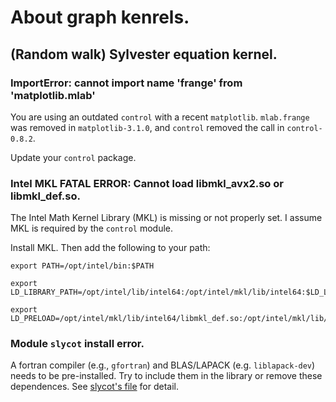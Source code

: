 # About graph kenrels.

## (Random walk) Sylvester equation kernel.

### ImportError: cannot import name 'frange' from 'matplotlib.mlab'

You are using an outdated `control` with a recent `matplotlib`. `mlab.frange` was removed in `matplotlib-3.1.0`, and `control` removed the call in `control-0.8.2`.

Update your `control` package.

### Intel MKL FATAL ERROR: Cannot load libmkl_avx2.so or libmkl_def.so.

The Intel Math Kernel Library (MKL) is missing or not properly set. I assume MKL is required by the `control` module.

Install MKL. Then add the following to your path:

```
export PATH=/opt/intel/bin:$PATH

export LD_LIBRARY_PATH=/opt/intel/lib/intel64:/opt/intel/mkl/lib/intel64:$LD_LIBRARY_PATH

export LD_PRELOAD=/opt/intel/mkl/lib/intel64/libmkl_def.so:/opt/intel/mkl/lib/intel64/libmkl_avx2.so:/opt/intel/mkl/lib/intel64/libmkl_core.so:/opt/intel/mkl/lib/intel64/libmkl_intel_lp64.so:/opt/intel/mkl/lib/intel64/libmkl_intel_thread.so:/opt/intel/lib/intel64_lin/libiomp5.so
```

### Module `slycot` install error.

A fortran compiler (e.g., `gfortran`) and BLAS/LAPACK (e.g. `liblapack-dev`) needs to be pre-installed. Try to include them in the library or remove these dependences. See [slycot's file](https://github.com/python-control/Slycot/blob/master/.travis.yml) for detail.

